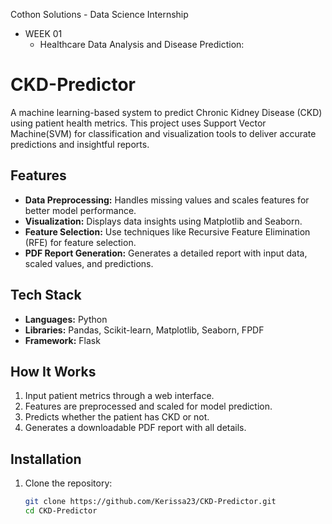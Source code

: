 Cothon Solutions - Data Science Internship 
- WEEK 01
   - Healthcare Data Analysis and Disease Prediction:
# CKD-Predictor
A machine learning-based system to predict Chronic Kidney Disease (CKD) using patient health metrics. This project uses Support Vector Machine(SVM) for classification and visualization tools to deliver accurate predictions and insightful reports.

## Features  
- **Data Preprocessing:** Handles missing values and scales features for better model performance.  
- **Visualization:** Displays data insights using Matplotlib and Seaborn.  
- **Feature Selection:**  Use techniques like Recursive Feature Elimination (RFE) for feature selection.  
- **PDF Report Generation:** Generates a detailed report with input data, scaled values, and predictions.  

## Tech Stack  
- **Languages:** Python  
- **Libraries:** Pandas, Scikit-learn, Matplotlib, Seaborn, FPDF  
- **Framework:** Flask  

## How It Works  
1. Input patient metrics through a web interface.  
2. Features are preprocessed and scaled for model prediction.  
3. Predicts whether the patient has CKD or not.  
4. Generates a downloadable PDF report with all details.

## Installation  
1. Clone the repository:  
   ```bash
   git clone https://github.com/Kerissa23/CKD-Predictor.git
   cd CKD-Predictor
